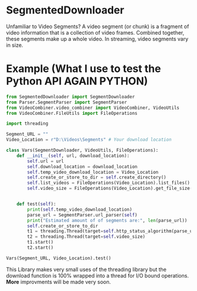 # SegmentedDownloader
Unfamiliar to Video Segments?
A video segment (or chunk) is a fragment of video information that is a collection of video frames. Combined together, these segments make up a whole video. In streaming, video segments vary in size.

# Example (What I use to test the Python API **AGAIN PYTHON**)
```python
from SegmentedDownloader import SegmentDownloader
from Parser.SegmentParser import SegmentParser
from VideoCombiner.video_combiner import VideoCombiner, VideoUtils
from VideoCombiner.FileUtils import FileOperations

import threading

Segment_URL = ""
Video_Location = r"D:\Videos\Segments" # Your download location

class Vars(SegmentDownloader, VideoUtils, FileOperations):
    def __init__(self, url, download_location):
        self.url = url
        self.download_location = download_location
        self.temp_video_download_location = Video_Location
        self.create_or_store_to_dir = self.create_directory()
        self.list_videos = FileOperations(Video_Location).list_files()
        self.video_size = FileOperations(Video_Location).get_file_size(self.list_videos)


    def test(self):
        print(self.temp_video_download_location)
        parse_url = SegmentParser.url_parser(self)
        print("Estimated amount of of segments are:", len(parse_url))
        self.create_or_store_to_dir
        t1 = threading.Thread(target=self.http_status_algorithm(parse_url))
        t2 = threading.Thread(target=self.video_size)
        t1.start()
        t2.start()

Vars(Segment_URL, Video_Location).test()
```

This Library makes very small uses of the threading library but the download function is 100% wrapped into a thread for I/O bound operations. **More** improvments will be made very soon.
